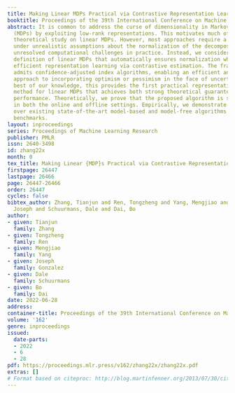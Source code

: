 ```yaml
---
title: Making Linear MDPs Practical via Contrastive Representation Learning
booktitle: Proceedings of the 39th International Conference on Machine Learning
abstract: It is common to address the curse of dimensionality in Markov decision processes
  (MDPs) by exploiting low-rank representations. This motivates much of the recent
  theoretical study on linear MDPs. However, most approaches require a given representation
  under unrealistic assumptions about the normalization of the decomposition or introduce
  unresolved computational challenges in practice. Instead, we consider an alternative
  definition of linear MDPs that automatically ensures normalization while allowing
  efficient representation learning via contrastive estimation. The framework also
  admits confidence-adjusted index algorithms, enabling an efficient and principled
  approach to incorporating optimism or pessimism in the face of uncertainty. To the
  best of our knowledge, this provides the first practical representation learning
  method for linear MDPs that achieves both strong theoretical guarantees and empirical
  performance. Theoretically, we prove that the proposed algorithm is sample efficient
  in both the online and offline settings. Empirically, we demonstrate superior performance
  over existing state-of-the-art model-based and model-free algorithms on several
  benchmarks.
layout: inproceedings
series: Proceedings of Machine Learning Research
publisher: PMLR
issn: 2640-3498
id: zhang22x
month: 0
tex_title: Making Linear {MDP}s Practical via Contrastive Representation Learning
firstpage: 26447
lastpage: 26466
page: 26447-26466
order: 26447
cycles: false
bibtex_author: Zhang, Tianjun and Ren, Tongzheng and Yang, Mengjiao and Gonzalez,
  Joseph and Schuurmans, Dale and Dai, Bo
author:
- given: Tianjun
  family: Zhang
- given: Tongzheng
  family: Ren
- given: Mengjiao
  family: Yang
- given: Joseph
  family: Gonzalez
- given: Dale
  family: Schuurmans
- given: Bo
  family: Dai
date: 2022-06-28
address:
container-title: Proceedings of the 39th International Conference on Machine Learning
volume: '162'
genre: inproceedings
issued:
  date-parts:
  - 2022
  - 6
  - 28
pdf: https://proceedings.mlr.press/v162/zhang22x/zhang22x.pdf
extras: []
# Format based on citeproc: http://blog.martinfenner.org/2013/07/30/citeproc-yaml-for-bibliographies/
---
```

